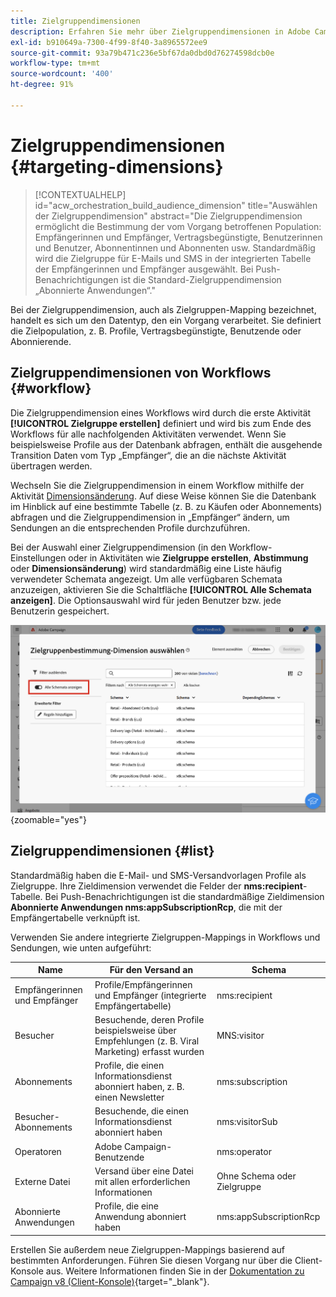 ```yaml
---
title: Zielgruppendimensionen
description: Erfahren Sie mehr über Zielgruppendimensionen in Adobe Campaign Web
exl-id: b910649a-7300-4f99-8f40-3a8965572ee9
source-git-commit: 93a79b471c236e5bf67da0dbd0d76274598dcb0e
workflow-type: tm+mt
source-wordcount: '400'
ht-degree: 91%

---
```


# Zielgruppendimensionen {#targeting-dimensions}

>[!CONTEXTUALHELP]
>id="acw_orchestration_build_audience_dimension"
>title="Auswählen der Zielgruppendimension"
>abstract="Die Zielgruppendimension ermöglicht die Bestimmung der vom Vorgang betroffenen Population: Empfängerinnen und Empfänger, Vertragsbegünstigte, Benutzerinnen und Benutzer, Abonnentinnen und Abonnenten usw. Standardmäßig wird die Zielgruppe für E-Mails und SMS in der integrierten Tabelle der Empfängerinnen und Empfänger ausgewählt. Bei Push-Benachrichtigungen ist die Standard-Zielgruppendimension „Abonnierte Anwendungen“."

Bei der Zielgruppendimension, auch als Zielgruppen-Mapping bezeichnet, handelt es sich um den Datentyp, den ein Vorgang verarbeitet. Sie definiert die Zielpopulation, z. B. Profile, Vertragsbegünstigte, Benutzende oder Abonnierende.

## Zielgruppendimensionen von Workflows {#workflow}

Die Zielgruppendimension eines Workflows wird durch die erste Aktivität **[!UICONTROL Zielgruppe erstellen]** definiert und wird bis zum Ende des Workflows für alle nachfolgenden Aktivitäten verwendet. Wenn Sie beispielsweise Profile aus der Datenbank abfragen, enthält die ausgehende Transition Daten vom Typ „Empfänger“, die an die nächste Aktivität übertragen werden.

Wechseln Sie die Zielgruppendimension in einem Workflow mithilfe der Aktivität [Dimensionsänderung](../workflows/activities/change-dimension.md). Auf diese Weise können Sie die Datenbank im Hinblick auf eine bestimmte Tabelle (z. B. zu Käufen oder Abonnements) abfragen und die Zielgruppendimension in „Empfänger“ ändern, um Sendungen an die entsprechenden Profile durchzuführen.

Bei der Auswahl einer Zielgruppendimension (in den Workflow-Einstellungen oder in Aktivitäten wie **Zielgruppe erstellen**, **Abstimmung** oder **Dimensionsänderung**) wird standardmäßig eine Liste häufig verwendeter Schemata angezeigt. Um alle verfügbaren Schemata anzuzeigen, aktivieren Sie die Schaltfläche **[!UICONTROL Alle Schemata anzeigen]**. Die Optionsauswahl wird für jeden Benutzer bzw. jede Benutzerin gespeichert.

![Screenshot der Zielgruppendimension-Benutzeroberfläche mit aktivierter Schaltfläche „Alle Schemata anzeigen“](assets/targeting-dimension-show-all.png){zoomable="yes"}

## Zielgruppendimensionen {#list}

Standardmäßig haben die E-Mail- und SMS-Versandvorlagen Profile als Zielgruppe. Ihre Zieldimension verwendet die Felder der **nms:recipient**-Tabelle. Bei Push-Benachrichtigungen ist die standardmäßige Zieldimension **Abonnierte Anwendungen nms:appSubscriptionRcp**, die mit der Empfängertabelle verknüpft ist.

Verwenden Sie andere integrierte Zielgruppen-Mappings in Workflows und Sendungen, wie unten aufgeführt:

| Name | Für den Versand an | Schema |
|-----------------------|-------------------------------------------------------|-------------------------|
| Empfängerinnen und Empfänger | Profile/Empfängerinnen und Empfänger (integrierte Empfängertabelle) | nms:recipient |
| Besucher | Besuchende, deren Profile beispielsweise über Empfehlungen (z. B. Viral Marketing) erfasst wurden | MNS:visitor |
| Abonnements     | Profile, die einen Informationsdienst abonniert haben, z. B. einen Newsletter | nms:subscription |
| Besucher-Abonnements | Besuchende, die einen Informationsdienst abonniert haben | nms:visitorSub |
| Operatoren | Adobe Campaign-Benutzende | nms:operator |
| Externe Datei | Versand über eine Datei mit allen erforderlichen Informationen | Ohne Schema oder Zielgruppe |
| Abonnierte Anwendungen | Profile, die eine Anwendung abonniert haben | nms:appSubscriptionRcp |

Erstellen Sie außerdem neue Zielgruppen-Mappings basierend auf bestimmten Anforderungen. Führen Sie diesen Vorgang nur über die Client-Konsole aus. Weitere Informationen finden Sie in der [Dokumentation zu Campaign v8 (Client-Konsole)](https://experienceleague.adobe.com/docs/campaign/campaign-v8/audience/add-profiles/target-mappings.html?lang=de#new-mapping){target="_blank"}.